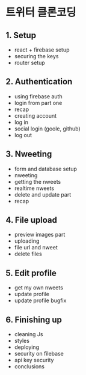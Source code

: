 # 트위터 클론코딩

## 1. Setup
- react + firebase setup
- securing the keys
- router setup

## 2. Authentication
- using firebase auth
- login from part one
- recap
- creating account
- log in
- social login (goole, github)
- log out

## 3. Nweeting
- form and database setup
- nweeting
- getting the nweets
- realtime nweets
- delete and update part
- recap

## 4. File upload
- preview images part
- uploading
- file url and nweet
- delete files

## 5. Edit profile
- get my own nweets
- update profile
- update profile bugfix

## 6. Finishing up
- cleaning Js
- styles
- deploying
- security on filebase
- api key security
- conclusions
